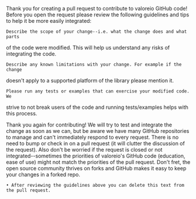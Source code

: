 Thank you for creating a pull request to contribute to valoreio GitHub code!
Before you open the request please review the following guidelines and tips to
help it be more easily integrated:

    Describe the scope of your change--i.e. what the change does and what parts
of the code were modified. This will help us understand any risks of integrating
the code.

    Describe any known limitations with your change. For example if the change
doesn't apply to a supported platform of the library please mention it.

    Please run any tests or examples that can exercise your modified code. We
strive to not break users of the code and running tests/examples helps with this
process.

Thank you again for contributing! We will try to test and integrate the change
as soon as we can, but be aware we have many GitHub repositories to manage and
can't immediately respond to every request. There is no need to bump or check in
on a pull request (it will clutter the discussion of the request).
Also don't be worried if the request is closed or not integrated--sometimes the
priorities of valoreio's GitHub code (education, ease of use) might not match the
priorities of the pull request. Don't fret, the open source community thrives on
forks and GitHub makes it easy to keep your changes in a forked repo.

    • After reviewing the guidelines above you can delete this text from the pull request.
